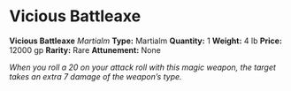 # Vicious Battleaxe

**Vicious Battleaxe**
_Martialm_
**Type:** Martialm
**Quantity:** 1
**Weight:** 4 lb
**Price:** 12000 gp
**Rarity:** Rare
**Attunement:** None

*When you roll a 20 on your attack roll with this magic weapon, the target takes an extra 7 damage of the weapon’s type.*